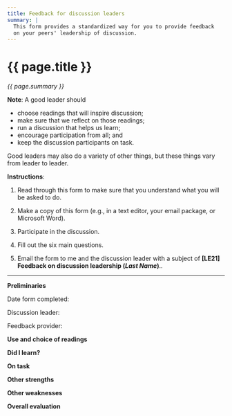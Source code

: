 ```yaml
---
title: Feedback for discussion leaders
summary: |
  This form provides a standardized way for you to provide feedback
  on your peers' leadership of discussion.
---
```

# {{ page.title }}

<em>{{ page.summary }}</em>

**Note**: A good leader should 

* choose readings that will inspire discussion; 
* make sure that we reflect on those readings; 
* run a discussion that helps us learn; 
* encourage participation from all; and 
* keep the discussion participants on task. 

Good leaders may also do a variety of other things, but these things
vary from leader to leader.

**Instructions**: 

1. Read through this form to make sure that you understand what you
will be asked to do.

2. Make a copy of this form (e.g., in a text editor, your email
package, or Microsoft Word).  

3. Participate in the discussion. 

4. Fill out the six main questions.

5. Email the form to me and the discussion leader with a subject
of **[LE21] Feedback on discussion leadership (_Last Name_)**..

---

**Preliminaries**

Date form completed:

Discussion leader:

Feedback provider:

**Use and choice of readings**

**Did I learn?**

**On task**

**Other strengths**

**Other weaknesses**

**Overall evaluation**
